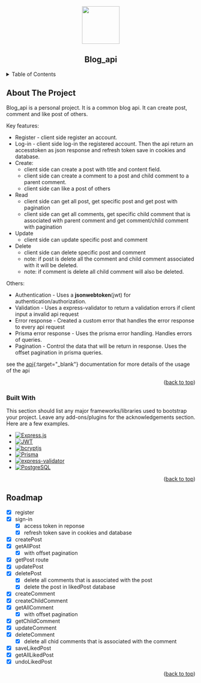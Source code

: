 <!-- PROJECT LOGO -->

<a id="readme-top"></a>
<br />

<div align="center">
  <image src="https://github.com/user-attachments/assets/b3dc80ba-8804-4cbd-bc6b-dd31fbb679ba" width="100px"/>
  <h2 align="center">Blog_api</h2>
</div>

<!-- TABLE OF CONTENTS -->
<details>
  <summary>Table of Contents</summary>
  <ol>
    <li>
      <a href="#about-the-project">About The Project</a>
      <ul>
        <li><a href="#built-with">Built With</a></li>
      </ul>
    </li>
    <li>
      <a href="#getting-started">Getting Started</a>
      <ul>
        <li><a href="#prerequisites">Prerequisites</a></li>
        <li><a href="#installation">Installation</a></li>
      </ul>
    </li>
    <li><a href="#usage">Usage</a></li>
    <li><a href="#roadmap">Roadmap</a></li>
    <li><a href="#contributing">Contributing</a></li>
    <li><a href="#license">License</a></li>
    <li><a href="#contact">Contact</a></li>
    <li><a href="#acknowledgments">Acknowledgments</a></li>
  </ol>
</details>

<!-- ABOUT THE PROJECT -->

## About The Project

Blog_api is a personal project. It is a common blog api. It can create post, comment and like post of others.

Key features:

-   Register - client side register an account.
-   Log-in - client side log-in the registered account. Then the api return an accesstoken as json response and refresh token save in cookies and database.
-   Create:
    -   client side can create a post with title and content field.
    -   client side can create a comment to a post and child comment to a parent comment.
    -   client side can like a post of others
-   Read
    -   client side can get all post, get specific post and get post with pagination
    -   client side can get all comments, get specific child comment that is associated with parent comment and get comment/child comment with pagination
-   Update
    -   client side can update specific post and comment
-   Delete
    -   client side can delete specific post and comment
    -   note: if post is delete all the comment and child comment associated with it will be deleted.
    -   note: if comment is delete all child comment will also be deleted.

Others:

-   Authentication - Uses a **jsonwebtoken**(jwt) for authentication/authorization.
-   Validation - Uses a express-validator to return a validation errors if client input a invalid api request
-   Error response - Created a custom error that handles the error response to every api request
-   Prisma error response - Uses the prisma error handling. Handles errors of queries.
-   Pagination - Control the data that will be return in response. Uses the offset pagination in prisma queries.

see the [api](https://github.com/bartue-dev/blog_api/blob/main/api-documentation.md){:target="\_blank"} documentation for more details of the usage of the api

<p align="right">(<a href="#readme-top">back to top</a>)</p>

### Built With

This section should list any major frameworks/libraries used to bootstrap your project. Leave any add-ons/plugins for the acknowledgements section. Here are a few examples.

<!-- BADGES -->

-   [![Express.js][Express.js-badge]][Express.js-url]
-   [![JWT][JWT-badge]][JWT-url]
-   [![bcryptjs][bcryptjs-badge]][bcryptjs-url]
-   [![Prisma][Prisma-badge]][Prisma-url]
-   [![express-validator][express-validator-badge]][express-validator-url]
-   [![PostgreSQL][PostgreSQL-badge]][PostgreSQL-url]

<!-- BADGES -->

[Express.js-badge]: https://img.shields.io/badge/Express.js-000000?style=for-the-badge&logo=express&logoColor=white
[Express.js-url]: https://expressjs.com/
[JWT-badge]: https://img.shields.io/badge/JWT-FFB600?style=for-the-badge&logo=jsonwebtokens&logoColor=black
[JWT-url]: https://jwt.io/
[bcryptjs-badge]: https://img.shields.io/badge/bcryptjs-003A70?style=for-the-badge
[bcryptjs-url]: https://www.npmjs.com/package/bcryptjs
[Prisma-badge]: https://img.shields.io/badge/Prisma-2D3748?style=for-the-badge&logo=prisma&logoColor=white
[Prisma-url]: https://www.prisma.io/
[express-validator-badge]: https://img.shields.io/badge/express--validator-6A1B9A?style=for-the-badge
[express-validator-url]: https://express-validator.github.io/docs/
[PostgreSQL-badge]: https://img.shields.io/badge/PostgreSQL-336791?style=for-the-badge&logo=postgresql&logoColor=white
[PostgreSQL-url]: https://www.postgresql.org/

<p align="right">(<a href="#readme-top">back to top</a>)</p>

<!-- ROADMAP -->

## Roadmap

-   [x] register
-   [x] sign-in
    -   [x] access token in reponse
    -   [x] refresh token save in cookies and database
-   [x] createPost
-   [x] getAllPost
    -   [x] with offset pagination
-   [x] getPost route
-   [x] updatePost
-   [x] deletePost
    -   [x] delete all comments that is associated with the post
    -   [x] delete the post in likedPost database
-   [x] createComment
-   [x] createChildComment
-   [x] getAllComment
    -   [x] with offset pagination
-   [x] getChildComment
-   [x] updateComment
-   [x] deleteComment
    -   [x] delete all chid comments that is associated with the comment
-   [x] saveLikedPost
-   [x] getAllLikedPost
-   [x] undoLikedPost

<p align="right">(<a href="#readme-top">back to top</a>)</p>
